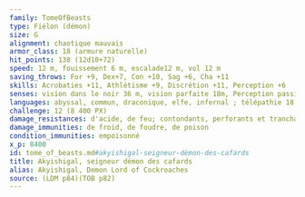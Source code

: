 ```yaml
---
family: TomeOfBeasts
type: Fiélon (démon)
size: G
alignment: chaotique mauvais
armor_class: 18 (armure naturelle)
hit_points: 138 (12d10+72)
speed: 12 m, fouissement 6 m, escalade12 m, vol 12 m
saving_throws: For +9, Dex+7, Con +10, Sag +6, Cha +11
skills: Acrobaties +11, Athlétisme +9, Discrétion +11, Perception +6
senses: vision dans le noir 36 m, vision parfaite 18m, Perception passive 16
languages: abyssal, commun, draconique, elfe, infernal ; télépathie 18 m
challenge: 12 (8 400 PX)
damage_resistances: d'acide, de feu; contondants, perforants et tranchants infligés par des armes non magiques
damage_immunities: de froid, de foudre, de poison
condition_immunities: empoisonné
x_p: 8400
id: tome_of_beasts.md#akyishigal-seigneur-démon-des-cafards
title: Akyishigal, seigneur démon des cafards
alias: Akyishigal, Demon Lord of Cockroaches
source: (LDM p84)(TOB p82)
---
```


